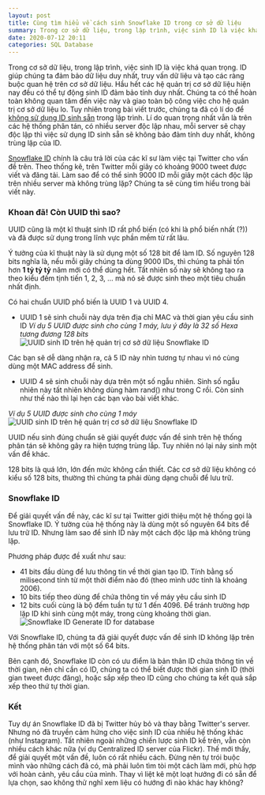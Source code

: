 ```yaml
---
layout: post
title: Cùng tìm hiểu về cách sinh Snowflake ID trong cơ sở dữ liệu
summary: Trong cơ sở dữ liệu, trong lập trình, việc sinh ID là việc khá quan trọng. ID giúp chúng ta đảm bảo dữ liệu duy nhất, truy vấn dữ liệu và tạo các ràng buộc quan hệ trên cơ sở dữ liệu. Hầu hết các hệ quản trị cơ sở dữ liệu hiện nay đều có thể tự động sinh ID đảm bảo tính duy nhất. Tuy nhiên trong bài viết trước, chúng ta đã có lí do để không sử dụng ID sinh sẵn. Lí do quan trọng nhất vẫn là trên các hệ thống phân tán việc sử dụng ID sinh sẵn sẽ không bảo đảm tính duy nhất, không trùng lặp của ID. Snowflake ID chính là câu trả lời của các kĩ sư làm việc tại Twitter cho vấn đề trên. Làm sao để có thể sinh 6000 ID mỗi giây một cách độc lập trên nhiều server mà không trùng lặp?
date: 2020-07-12 20:11
categories: SQL Database
---
```


Trong cơ sở dữ liệu, trong lập trình, việc sinh ID là việc khá quan trọng. ID giúp chúng ta đảm bảo dữ liệu duy nhất, truy vấn dữ liệu và tạo các ràng buộc quan hệ trên cơ sở dữ liệu. Hầu hết các hệ quản trị cơ sở dữ liệu hiện nay đều có thể tự động sinh ID đảm bảo tính duy nhất. Chúng ta có thể hoàn toàn không quan tâm đến việc này và giao toàn bộ công việc cho hệ quản trị cơ sở dữ liệu lo. Tuy nhiên trong bài viết trước, chúng ta đã có lí do để [không sử dụng ID sinh sẵn](https://laptrinhvienblog.github.io/sql/database/2020/06/26/%C4%90%E1%BB%ABng-s%E1%BB%AD-d%E1%BB%A5ng-kh%C3%B3a-trong-b%E1%BA%A3ng-SQL-l%C3%A0-STT-hay-ID-sinh-s%E1%BA%B5n/) trong lập trình. Lí do quan trọng nhất vẫn là trên các hệ thống phân tán, có nhiều server độc lập nhau, mỗi server sẽ chạy độc lập thì việc sử dụng ID sinh sẵn sẽ không bảo đảm tính duy nhất, không trùng lặp của ID.

[Snowflake ID](https://developer.twitter.com/en/docs/basics/twitter-ids) chính là câu trả lời của các kĩ sư làm việc tại Twitter cho vấn đề trên. Theo thống kê, trên Twitter mỗi giây có khoảng 9000 tweet được viết và đăng tải. Làm sao để có thể sinh 9000 ID mỗi giây một cách độc lập trên nhiều server mà không trùng lặp? Chúng ta sẽ cùng tìm hiểu trong bài viết này.

### Khoan đã! Còn UUID thì sao?
UUID cũng là một kĩ thuật sinh ID rất phổ biến (có khi là phổ biến nhất (?)) và đã được sử dụng trong lĩnh vực phần mềm từ rất lâu.

Ý tưởng của kĩ thuật này là sử dụng một số 128 bit để làm ID. Số nguyên 128 bits nghĩa là, nếu mỗi giây chúng ta dùng 9000 IDs, thì chúng ta phải tốn hơn **1 tỷ tỷ tỷ** năm mới có thể dùng hết. Tất nhiên số này sẽ không tạo ra theo kiểu đếm tịnh tiến 1, 2, 3, ... mà nó sẽ được sinh theo một tiêu chuẩn nhất định.

Có hai chuẩn UUID phổ biến là UUID 1 và UUID 4.
- UUID 1 sẽ sinh chuỗi này dựa trên địa chỉ MAC và thời gian yêu cầu sinh ID
*Ví dụ 5 UUID được sinh cho cùng 1 máy, lưu ý đây là 32 số Hexa tương đương 128 bits*
![UUID sinh ID trên hệ quản trị cơ sở dữ liệu Snowflake ID](https://lh3.googleusercontent.com/oIg5_CuANXpwhDx01zVK7uWSbMXVl_N8IE3uvZW0WOWEq07w_huLCqUB3hywJikD1Swa75817PSIDEafA2J8hjlZB_n_h37OkHLynE0Yc9AYb_v1egGrF4F3cCEcovdd5OeHJfsa8A=w2400)

Các bạn sẽ dễ dàng nhận ra, cả 5 ID này nhìn tương tự nhau vì nó cùng dùng một MAC address để sinh.
- UUID 4 sẽ sinh chuỗi này dựa trên một số ngẫu nhiên. Sinh số ngẫu nhiên này tất nhiên không dùng hàm rand() như trong C rồi. Còn sinh như thế nào thì lại hẹn các bạn vào bài viết khác.

*Ví dụ 5 UUID được sinh cho cùng 1 máy*
![UUID sinh ID trên hệ quản trị cơ sở dữ liệu Snowflake ID](https://lh3.googleusercontent.com/C2yrDedJBu5aa9Rcfn_9OBTKxYyY_fqbBIkd_y09g3zuZL23L0NBNWGobYuSNQz6tNoDslBjggPr4SqpfLY2Jp62mohkGcjoG3IiYVJYIbmmjO2inEvwYIFpYeyHyIiodsHpl7jJig=w2400)

UUID nếu sinh đúng chuẩn sẽ giải quyết được vấn đề sinh trên hệ thống phân tán sẽ không gây ra hiện tượng trùng lắp. Tuy nhiên nó lại nảy sinh một vấn đề khác.

128 bits là quá lớn, lớn đến mức không cần thiết. Các cơ sở dữ liệu không có kiểu số 128 bits, thường thì chúng ta phải dùng dạng chuỗi để lưu trữ. 

### Snowflake ID
Để giải quyết vấn đề này, các kĩ sư tại Twitter giới thiệu một hệ thống gọi là Snowflake ID. Ý tưởng của hệ thống này là dùng một số nguyên 64 bits để lưu trữ ID. Nhưng làm sao để sinh ID này một cách độc lập mà không trùng lặp.

Phương pháp được đề xuất như sau:
- 41 bits đầu dùng để lưu thông tin về thời gian tạo ID. Tính bằng số milisecond tính từ một thời điểm nào đó (theo mình ước tính là khoảng 2006).
- 10 bits tiếp theo dùng để chứa thông tin về máy yêu cầu sinh ID
- 12 bits cuối cùng là bộ đếm tuần tự từ 1 đến 4096. Để tránh trường hợp lặp ID khi sinh cùng một máy, trong cùng khoảng thời gian.
![Snowflake ID Generate ID for database](https://lh3.googleusercontent.com/E1KU3dsvB2d0Z__qbGmy5lfpN1sakq8WoPI0ESEyHkV8YRhGtn2iP9XR6Pv3R62uAmxpwLauaZnXeYFbJhK_J6eMn0fbCdzLC5GvS1jFCRZGuJVydVyzEVCVhy1DPmGGTZbpDSCTag=w2400)

Với Snowflake ID, chúng ta đã giải quyết được vấn đề sinh ID không lặp trên hệ thống phân tán với một số 64 bits.

Bên cạnh đó, Snowflake ID còn có ưu điểm là bản thân ID chứa thông tin về thời gian, nên chỉ cần có ID, chúng ta có thể biết được thời gian sinh ID (thời gian tweet được đăng), hoặc sắp xếp theo ID cũng cho chúng ta kết quả sắp xếp theo thứ tự thời gian.

### Kết
Tuy dự án Snowflake ID đã bị Twitter hủy bỏ và thay bằng Twitter's server. Nhưng nó đã truyền cảm hứng cho việc sinh ID của nhiều hệ thống khác (như Instagram). Tất nhiên ngoài những chiến lược sinh ID kể trên, vẫn còn nhiều cách khác nữa (ví dụ Centralized ID server của Flickr). 
Thế mới thấy, để giải quyết một vấn đề, luôn có rất nhiều cách. Đừng nên tự trói buộc mình vào những cách đã có, mà phải luôn tìm tòi một cách làm mới, phù hợp với hoàn cảnh, yêu cầu của mình. Thay vì liệt kê một loạt hướng đi có sẵn để lựa chọn, sao không thử nghĩ xem liệu có hướng đi nào khác hay không?